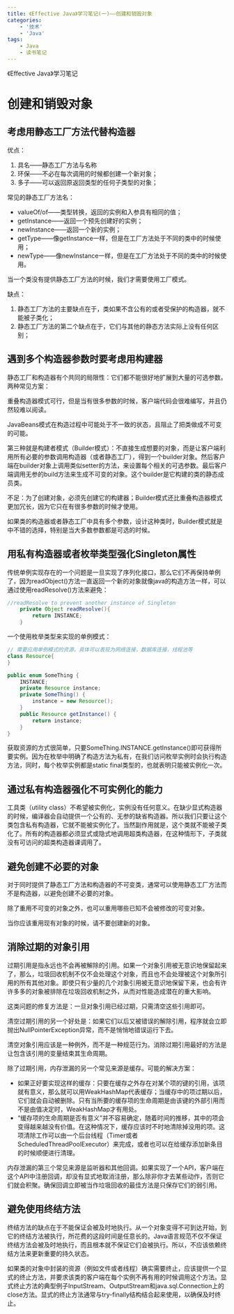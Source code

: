 ```yaml
---
title: 《Effective Java》学习笔记(一)——创建和销毁对象
categories:
    - '技术'
    - 'Java'
tags:
    - Java
    - 读书笔记
---
```


《Effective Java》学习笔记
<!--more-->

# 创建和销毁对象

## 考虑用静态工厂方法代替构造器

优点：

1. 具名——静态工厂方法与名称
2. 环保——不必在每次调用的时候都创建一个新对象；
3. 多子——可以返回原返回类型的任何子类型的对象；

常见的静态工厂方法名：

- valueOf/of——类型转换，返回的实例和入参具有相同的值；
- getInstance——返回一个预先创建好的实例；
- newInstance——返回一个新的实例；
- getType——像getInstance一样，但是在工厂方法处于不同的类中的时候使用；
- newType——像newInstance一样，但是在工厂方法处于不同的类中的时候使用。

当一个类没有提供静态工厂方法的时候，我们才需要使用工厂模式。

缺点：

1. 静态工厂方法的主要缺点在于，类如果不含公有的或者受保护的构造器，就不能被子类化；
2. 静态工厂方法的第二个缺点在于，它们与其他的静态方法实际上没有任何区别；



## 遇到多个构造器参数时要考虑用构建器

静态工厂和构造器有个共同的局限性：它们都不能很好地扩展到大量的可选参数。两种常见方案：

重叠构造器模式可行，但是当有很多参数的时候，客户端代码会很难编写，并且仍然较难以阅读。

JavaBeans模式在构造过程中可能处于不一致的状态，且阻止了把类做成不可变的可能。

第三种就是构建者模式（Builder模式）：不直接生成想要的对象，而是让客户端利用所有必要的参数调用构造器（或者静态工厂），得到一个builder对象。然后客户端在builder对象上调用类似setter的方法，来设置每个相关的可选参数。最后客户端调用无参的build方法来生成不可变的对象。这个builder是它构建的类的静态成员类。

不足：为了创建对象，必须先创建它的构建器；Builder模式还比重叠构造器模式更加冗长，因为它只在有很多参数的时候才使用。

如果类的构造器或者静态工厂中具有多个参数，设计这种类时，Builder模式就是中不错的选择，特别是当大多数参数都是可选的时候。



## 用私有构造器或者枚举类型强化Singleton属性

传统单例实现存在的一个问题是一旦实现了序列化接口，那么它们不再保持单例了，因为readObject()方法一直返回一个新的对象就像java的构造方法一样，可以通过使用readResolve()方法来避免：

```java
//readResolve to prevent another instance of Singleton
    private Object readResolve(){
        return INSTANCE;
    }
```

一个使用枚举类型来实现的单例模式：

```java
// 需要应用单例模式的资源，具体可以表现为网络连接，数据库连接，线程池等
class Resource{
}

public enum SomeThing {
    INSTANCE;
    private Resource instance;
    private SomeThing() {
        instance = new Resource();
    }
    public Resource getInstance() {
        return instance;
    }
}
```

获取资源的方式很简单，只要SomeThing.INSTANCE.getInstance()即可获得所要实例。因为在枚举中明确了构造方法为私有，在我们访问枚举实例时会执行构造方法，同时，每个枚举实例都是static final类型的，也就表明只能被实例化一次。



## 通过私有构造器强化不可实例化的能力

工具类（utility class）不希望被实例化，实例没有任何意义。在缺少显式构造器的时候，编译器会自动提供一个公有的、无参的缺省构造器。所以我们只要让这个类包含私有构造器，它就不能被实例化了。当然副作用就是，这个类就不能被子类化了。所有的构造器都必须显式或隐式地调用超类构造器，在这种情形下，子类就没有可访问的超类构造器课调用了。



## 避免创建不必要的对象

对于同时提供了静态工厂方法和构造器的不可变类，通常可以使用静态工厂方法而不是构造器，以避免创建不必要的对象。

除了重用不可变的对象之外，也可以重用哪些已知不会被修改的可变对象。

当你应该重用现有对象的时候，请不要创建新的对象。



## 消除过期的对象引用

过期引用是指永远也不会再被解除的引用。如果一个对象引用被无意识地保留起来了，那么，垃圾回收机制不仅不会处理这个对象，而且也不会处理被这个对象所引用的所有其他对象。即使只有少量的几个对象引用被无意识地保留下来，也会有许许多多的对象被排除在垃圾回收机制之外，从而对性能造成潜在的重大影响。

这类问题的修复方法是：一旦对象引用已经过期，只需清空这些引用即可。

清空过期引用的另一个好处是：如果它们以后又被错误的解除引用，程序就会立即抛出NullPointerException异常，而不是悄悄地错误运行下去。

清空对象引用应该是一种例外，而不是一种规范行为。消除过期引用最好的方法是让包含该引用的变量结束其生命周期。

除了过期引用，内存泄漏的另一个常见来源是缓存。可能的解决方案：

- 如果正好要实现这样的缓存：只要在缓存之外存在对某个项的键的引用，该项就有意义，那么就可以用WeakHashMap代表缓存；当缓存中的项过期以后，它们就会自动被删除。只有当所要的缓存项的生命周期是由该键的外部引用而不是由值决定时，WeakHashMap才有用处。
- “缓存项的生命周期是否有意义”并不容易确定，随着时间的推移，其中的项会变得越来越没有价值。在这种情况下，缓存应该时不时地清除掉没用的项。这项清除工作可以由一个后台线程（Timer或者ScheduledThreadPoolExecutor）来完成，或者也可以在给缓存添加新条目的时候顺便进行清理。

内存泄漏的第三个常见来源是监听器和其他回调。如果实现了一个API，客户端在这个API中注册回调，却没有显式地取消注册，那么除非你才去某些动作，否则它们就会积聚。确保回调立即被当作垃圾回收的最佳方法是只保存它们的弱引用。



## 避免使用终结方法

终结方法的缺点在于不能保证会被及时地执行。从一个对象变得不可到达开始，到它的终结方法被执行，所花费的这段时间是任意长的。Java语言规范不仅不保证终结方法会被及时地执行，而且根本就不保证它们会被执行。所以，不应该依赖终结方法来更新重要的持久状态。

如果类的对象中封装的资源（例如文件或者线程）确实需要终止，应该提供一个显式的终止方法，并要求该类的客户端在每个实例不再有用的时候调用这个方法。显式终止方法的典型例子InputStream、OutputStream和java.sql.Connection上的close方法。显式的终止方法通常与try-finally结构结合起来使用，以确保及时终止。